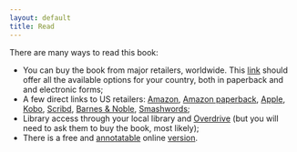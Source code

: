 ```yaml
---
layout: default
title: Read
---
```


There are many ways to read this book:

  - You can buy the book from  major retailers, worldwide. This [link](https://books2read.com/asceticprogrammer) should offer all the available options for your country, both in paperback and and electronic forms;
  - A few direct links to US retailers: [Amazon](https://www.amazon.com/Ascetic-Programmer-asceticism-benefits-programming-ebook/dp/B0BT3Q7P94), [Amazon paperback](https://www.amazon.com/Ascetic-Programmer-asceticism-benefits-programming/dp/B0BTMBXRVX), [Apple](https://books.apple.com/us/book/id6445622440), [Kobo](https://www.kobo.com/us/en/ebook/the-ascetic-programmer), [Scribd](https://www.scribd.com/book/623410740/The-Ascetic-Programmer), [Barnes & Noble](https://www.barnesandnoble.com/w/the-ascetic-programmer-antonio-piccolboni/1143010154?ean=2940166838643), [Smashwords](https://www.smashwords.com/books/view/1334692);
  - Library access through your local library and [Overdrive](https://www.overdrive.com/media/9593879/the-ascetic-programmer) (but you will need to ask them to buy the book, most likely);
  - There is a free and [annotatable](https://web.hypothes.is/help/annotation-basics/) online <a href="book">version</a>.
